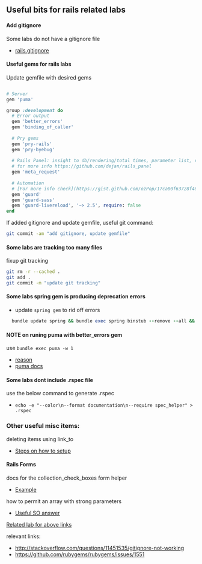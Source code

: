 ## Useful bits for rails related labs

#### Add gitignore
Some labs do not have a gitignore file

* [rails.gitignore](https://github.com/github/gitignore/blob/master/Rails.gitignore)


#### Useful gems for rails labs
Update gemfile with desired gems

 ```ruby
 
 # Server
 gem 'puma'
 
 group :development do
   # Error output
   gem 'better_errors'
   gem 'binding_of_caller'
   
   # Pry gems
   gem 'pry-rails'
   gem 'pry-byebug'
   
   # Rails Panel: insight to db/rendering/total times, parameter list, rendered views and more
   # for more info https://github.com/dejan/rails_panel
   gem 'meta_request'
   
   # Automation
   # [For more info check](https://gist.github.com/ozPop/17ca00f63728f4656416592c83fef290)
   gem 'guard'
   gem 'guard-sass'
   gem 'guard-livereload', '~> 2.5', require: false
 end
 ```
 
If added gitignore and update gemfile, useful git command:

 ```bash
 git commit -am "add gitignore, update gemfile"
 ```

#### Some labs are tracking too many files
fixup git tracking

 ```bash
 git rm -r --cached .
 git add .
 git commit -m "update git tracking"
 ```

#### Some labs spring gem is producing deprecation errors

* update `spring gem` to rid off errors

 ```ruby
   bundle update spring && bundle exec spring binstub --remove --all && bundle exec spring binstub --all
 ```

#### NOTE on runing puma with better_errors gem
use `bundle exec puma -w 1`

* [reason](https://github.com/charliesome/better_errors#unicorn-puma-and-other-multi-worker-servers)
* [puma docs](https://github.com/puma/puma#clustered-mode)


#### Some labs dont include .rspec file
use the below command to generate .rspec

* `echo -e "--color\n--format documentation\n--require spec_helper" > .rspec`

### Other useful misc items:

deleting items using link_to

* [Steps on how to setup](http://stackoverflow.com/a/35271656/6664582)

#### Rails Forms

docs for the collection_check_boxes form helper

* [Example](http://edgeapi.rubyonrails.org/classes/ActionView/Helpers/FormBuilder.html#method-i-collection_check_boxes)

how to permit an array with strong parameters

* [Useful SO answer](http://stackoverflow.com/a/16555975/6664582)

[Related lab for above links](https://learn.co/tracks/full-stack-web-development/rails/validations-and-forms/rails-blog-associations-and-validations)

relevant links:

* http://stackoverflow.com/questions/11451535/gitignore-not-working
* https://github.com/rubygems/rubygems/issues/1551
